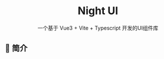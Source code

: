 <h1 align="center">Night UI</h1>
<div align="center">
一个基于 Vue3 + Vite + Typescript 开发的UI组件库
</div>

## 📖  简介




